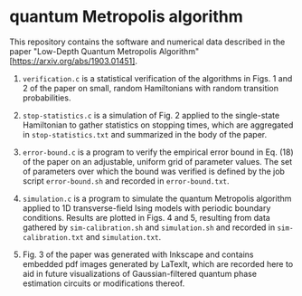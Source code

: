 # quantum Metropolis algorithm

This repository contains the software and numerical data described in the paper
"Low-Depth Quantum Metropolis Algorithm" [https://arxiv.org/abs/1903.01451].

1. `verification.c` is a statistical verification of the algorithms in Figs. 1 and 2 of the paper
   on small, random Hamiltonians with random transition probabilities.

2. `stop-statistics.c` is a simulation of Fig. 2 applied to the single-state Hamiltonian to gather
   statistics on stopping times, which are aggregated in `stop-statistics.txt` and summarized in the body
   of the paper.

3. `error-bound.c` is a program to verify the empirical error bound in Eq. (18) of the paper on an
   adjustable, uniform grid of parameter values. The set of parameters over which the bound was verified
   is defined by the job script `error-bound.sh` and recorded in `error-bound.txt`.

4. `simulation.c` is a program to simulate the quantum Metropolis algorithm applied to 1D transverse-field
   Ising models with periodic boundary conditions. Results are plotted in Figs. 4 and 5, resulting from
   data gathered by `sim-calibration.sh` and `simulation.sh` and recorded in `sim-calibration.txt` and
   `simulation.txt`.

5. Fig. 3 of the paper was generated with Inkscape and contains embedded pdf images generated by LaTexIt,
   which are recorded here to aid in future visualizations of Gaussian-filtered quantum phase estimation
   circuits or modifications thereof.
